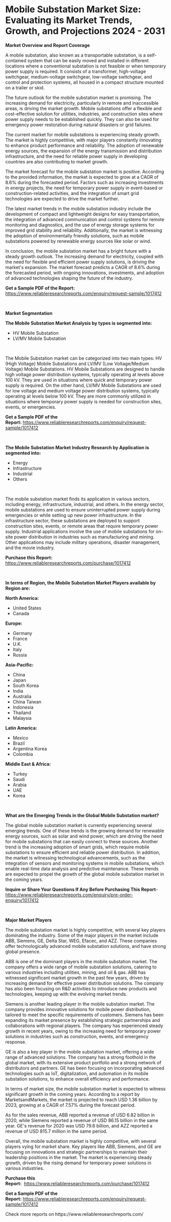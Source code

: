 <p><h1>Mobile Substation Market Size: Evaluating its Market Trends, Growth, and Projections 2024 - 2031</h1></p><p><strong>Market Overview and Report Coverage</strong></p>
<p><p>A mobile substation, also known as a transportable substation, is a self-contained system that can be easily moved and installed in different locations where a conventional substation is not feasible or when temporary power supply is required. It consists of a transformer, high-voltage switchgear, medium-voltage switchgear, low-voltage switchgear, and control and protection systems, all housed in a compact structure mounted on a trailer or skid.</p><p>The future outlook for the mobile substation market is promising. The increasing demand for electricity, particularly in remote and inaccessible areas, is driving the market growth. Mobile substations offer a flexible and cost-effective solution for utilities, industries, and construction sites where power supply needs to be established quickly. They can also be used for emergency power restoration during natural disasters or grid failures.</p><p>The current market for mobile substations is experiencing steady growth. The market is highly competitive, with major players constantly innovating to enhance product performance and reliability. The adoption of renewable energy sources, the expansion of the energy transmission and distribution infrastructure, and the need for reliable power supply in developing countries are also contributing to market growth.</p><p>The market forecast for the mobile substation market is positive. According to the provided information, the market is expected to grow at a CAGR of 8.6% during the forecasted period. Factors such as increasing investments in energy projects, the need for temporary power supply in event-based or construction-related activities, and the integration of smart grid technologies are expected to drive the market further.</p><p>The latest market trends in the mobile substation industry include the development of compact and lightweight designs for easy transportation, the integration of advanced communication and control systems for remote monitoring and diagnostics, and the use of energy storage systems for improved grid stability and reliability. Additionally, the market is witnessing the adoption of environmentally friendly solutions, such as mobile substations powered by renewable energy sources like solar or wind.</p><p>In conclusion, the mobile substation market has a bright future with a steady growth outlook. The increasing demand for electricity, coupled with the need for flexible and efficient power supply solutions, is driving the market's expansion. The market forecast predicts a CAGR of 8.6% during the forecasted period, with ongoing innovations, investments, and adoption of advanced technologies shaping the future of the industry.</p></p>
<p><strong>Get a Sample PDF of the Report:</strong> <a href="https://www.reliableresearchreports.com/enquiry/request-sample/1017412">https://www.reliableresearchreports.com/enquiry/request-sample/1017412</a></p>
<p>&nbsp;</p>
<p><strong>Market Segmentation</strong></p>
<p><strong>The Mobile Substation Market Analysis by types is segmented into:</strong></p>
<p><ul><li>HV Mobile Substation</li><li>LV/MV Mobile Substation</li></ul></p>
<p>&nbsp;</p>
<p><p>The Mobile Substation market can be categorized into two main types: HV (High Voltage) Mobile Substations and LV/MV (Low Voltage/Medium Voltage) Mobile Substations. HV Mobile Substations are designed to handle high voltage power distribution systems, typically operating at levels above 100 kV. They are used in situations where quick and temporary power supply is required. On the other hand, LV/MV Mobile Substations are used for low voltage and medium voltage power distribution systems, typically operating at levels below 100 kV. They are more commonly utilized in situations where temporary power supply is needed for construction sites, events, or emergencies.</p></p>
<p><strong>Get a Sample PDF of the Report:</strong>&nbsp;<a href="https://www.reliableresearchreports.com/enquiry/request-sample/1017412">https://www.reliableresearchreports.com/enquiry/request-sample/1017412</a></p>
<p>&nbsp;</p>
<p><strong>The Mobile Substation Market Industry Research by Application is segmented into:</strong></p>
<p><ul><li>Energy</li><li>Infrastructure</li><li>Industrial</li><li>Others</li></ul></p>
<p>&nbsp;</p>
<p><p>The mobile substation market finds its application in various sectors, including energy, infrastructure, industrial, and others. In the energy sector, mobile substations are used to ensure uninterrupted power supply during emergencies or while setting up new power infrastructure. In the infrastructure sector, these substations are deployed to support construction sites, events, or remote areas that require temporary power supply. Industrial applications involve the use of mobile substations for on-site power distribution in industries such as manufacturing and mining. Other applications may include military operations, disaster management, and the movie industry.</p></p>
<p><strong>Purchase this Report:</strong>&nbsp; <a href="https://www.reliableresearchreports.com/purchase/1017412">https://www.reliableresearchreports.com/purchase/1017412</a></p>
<p>&nbsp;</p>
<p><strong>In terms of Region, the Mobile Substation Market Players available by Region are:</strong></p>
<p>
    <p> <strong> North America: </strong>
        <ul>
            <li>United States</li>
            <li>Canada</li>
        </ul>
        </p> 
    <p> <strong> Europe: </strong>
        <ul>
            <li>Germany</li>
            <li>France</li>
            <li>U.K.</li>
            <li>Italy</li>
            <li>Russia</li>
        </ul>
        </p> 
    <p> <strong> Asia-Pacific: </strong>
        <ul>
            <li>China</li>
            <li>Japan</li>
            <li>South Korea</li>
            <li>India</li>
            <li>Australia</li>
            <li>China Taiwan</li>
            <li>Indonesia</li>
            <li>Thailand</li>
            <li>Malaysia</li>
        </ul>
        </p> 
    <p> <strong> Latin America: </strong>
        <ul>
            <li>Mexico</li>
            <li>Brazil</li>
            <li>Argentina Korea</li>
            <li>Colombia</li>
        </ul>
        </p> 
    <p> <strong> Middle East & Africa: </strong>
        <ul>
            <li>Turkey</li>
            <li>Saudi</li>
            <li>Arabia</li>
            <li>UAE</li>
            <li>Korea</li>
        </ul>
    </p>
    </p>
<p>&nbsp;</p>
<p><strong>What are the Emerging Trends in the Global Mobile Substation market?</strong></p>
<p><p>The global mobile substation market is currently experiencing several emerging trends. One of these trends is the growing demand for renewable energy sources, such as solar and wind power, which are driving the need for mobile substations that can easily connect to these sources. Another trend is the increasing adoption of smart grids, which require mobile substations to ensure efficient and reliable power distribution. In addition, the market is witnessing technological advancements, such as the integration of sensors and monitoring systems in mobile substations, which enable real-time data analysis and predictive maintenance. These trends are expected to propel the growth of the global mobile substation market in the coming years.</p></p>
<p><strong>Inquire or Share Your Questions If Any Before Purchasing This Report</strong>- <a href="https://www.reliableresearchreports.com/enquiry/pre-order-enquiry/1017412">https://www.reliableresearchreports.com/enquiry/pre-order-enquiry/1017412</a></p>
<p>&nbsp;</p>
<p><strong>Major Market Players</strong></p>
<p><p>The mobile substation market is highly competitive, with several key players dominating the industry. Some of the major players in the market include ABB, Siemens, GE, Delta Star, WEG, Efacec, and AZZ. These companies offer technologically advanced mobile substation solutions, and have strong global presence.</p><p>ABB is one of the dominant players in the mobile substation market. The company offers a wide range of mobile substation solutions, catering to various industries including utilities, mining, and oil & gas. ABB has witnessed significant market growth in the past few years, driven by increasing demand for effective power distribution solutions. The company has also been focusing on R&D activities to introduce new products and technologies, keeping up with the evolving market trends. </p><p>Siemens is another leading player in the mobile substation market. The company provides innovative solutions for mobile power distribution, tailored to meet the specific requirements of customers. Siemens has been expanding its market presence by establishing strategic partnerships and collaborations with regional players. The company has experienced steady growth in recent years, owing to the increasing need for temporary power solutions in industries such as construction, events, and emergency response.</p><p>GE is also a key player in the mobile substation market, offering a wide range of advanced solutions. The company has a strong foothold in the global market, with its extensive product portfolio and a strong network of distributors and partners. GE has been focusing on incorporating advanced technologies such as IoT, digitalization, and automation in its mobile substation solutions, to enhance overall efficiency and performance.</p><p>In terms of market size, the mobile substation market is expected to witness significant growth in the coming years. According to a report by MarketsandMarkets, the market is projected to reach USD 1.36 billion by 2023, growing at a CAGR of 7.57% during the forecast period.</p><p>As for the sales revenue, ABB reported a revenue of USD 6.82 billion in 2020, while Siemens reported a revenue of USD 86.15 billion in the same year. GE's revenue for 2020 was USD 79.6 billion, and AZZ reported a revenue of USD 815.7 million in the same period.</p><p>Overall, the mobile substation market is highly competitive, with several players vying for market share. Key players like ABB, Siemens, and GE are focusing on innovations and strategic partnerships to maintain their leadership positions in the market. The market is experiencing steady growth, driven by the rising demand for temporary power solutions in various industries.</p></p>
<p><strong>Purchase this Report:</strong>&nbsp;&nbsp;<a href="https://www.reliableresearchreports.com/purchase/1017412">https://www.reliableresearchreports.com/purchase/1017412</a></p>
<p></p>
<p><strong>Get a Sample PDF of the Report:</strong>&nbsp;<a href="https://www.reliableresearchreports.com/enquiry/request-sample/1017412">https://www.reliableresearchreports.com/enquiry/request-sample/1017412</a></p>
<p>Check more reports on https://www.reliableresearchreports.com/</p>